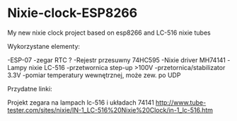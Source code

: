 # Nixie-clock-ESP8266
My new nixie clock  project based on esp8266 and LC-516 nixie tubes


Wykorzystane elementy:

-ESP-07
-zegar RTC ? 
-Rejestr przesuwny 74HC595
-Nixie driver MH74141
-Lampy nixie LC-516
-przetwornica step-up >100V
-przetornica/stabilizator 3.3V
-pomiar temperatury wewnętrznej, może zew. po UDP


Przydatne linki:


Projekt zegara na lampach lc-516 i układach 74141
http://www.tube-tester.com/sites/nixie/IN-1_LC-516%20Nixie%20Clock/in-1_lc-516.htm

